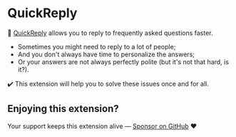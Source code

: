 # QuickReply

🌟 [QuickReply](https://chrome.google.com/webstore/detail/quickreply/enngmhjfhandgjeccahinpmjfmllklki) allows you to reply to frequently asked questions faster.

* Sometimes you might need to reply to a lot of people;
* And you don't always have time to personalize the answers;
* Or your answers are not always perfectly polite (but it's not that hard, is it?).

✔️ This extension will help you to solve these issues once and for all.

## Enjoying this extension?

Your support keeps this extension alive — [Sponsor on GitHub](https://github.com/sponsors/FSou1) ❤️
